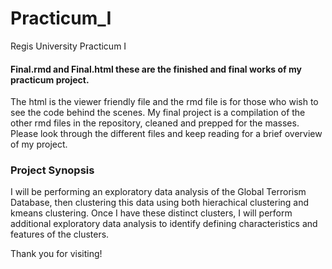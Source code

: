 # Practicum_I
Regis University Practicum I

#### Final.rmd and Final.html these are the finished and final works of my practicum project.

The html is the viewer friendly file and the rmd file is for those who wish to see the code behind the scenes. My final project is a compilation of the other rmd files in the repository, cleaned and prepped for the masses. Please look through the different files and keep reading for a brief overview of my project.

### Project Synopsis
I will be performing an exploratory data analysis of the Global Terrorism Database, then clustering this data using both hierachical clustering and kmeans clustering. Once I have these distinct clusters, I will perform additional exploratory data analysis to identify defining characteristics and features of the clusters.

Thank you for visiting!
